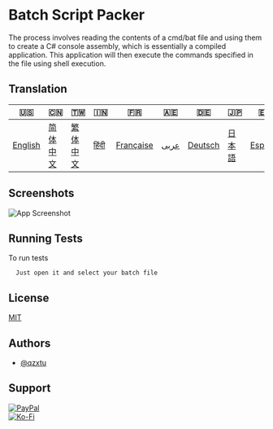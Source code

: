 # Batch Script Packer

The process involves reading the contents of a cmd/bat file and using them to create a C# console assembly, which is essentially a compiled application. This application will then execute the commands specified in the file using shell execution.

## Translation
| 🇺🇸 | 🇨🇳 | 🇹🇼 | 🇮🇳 | 🇫🇷 | 🇦🇪 | 🇩🇪 | 🇯🇵 | 🇪🇸 |
| --- | --- | --- | --- | --- | --- | --- | --- | --- |
| [English](README.md) | [简体中文](README.zh-CN.md) | [繁体中文](README.zh-TW.md) | [हिंदी](README.hi.md) | [Française](README.fr.md) | [عربى](README.ar.md) | [Deutsch](README.de.md) | [日本語](README.ja.md) | [Español](README.es.md) |

## Screenshots
![App Screenshot](https://cdn.discordapp.com/attachments/1008195045960204349/1097791896170020915/New_Website_Blue_Mockup_Instagram_-_Laptop.png)

## Running Tests

To run tests

```text
  Just open it and select your batch file
```

## License
[MIT](https://choosealicense.com/licenses/mit/)


## Authors

- [@qzxtu](https://www.github.com/qzxtu)


## Support

 [![PayPal](https://img.shields.io/badge/PayPal-00457C?style=for-the-badge&logo=paypal&logoColor=white)](https://paypal.me/nova355killer)   
 [![Ko-Fi](https://img.shields.io/badge/kofi-00457C?style=for-the-badge&logo=ko-fi&logoColor=white)](https://ko-fi.com/nova355)
